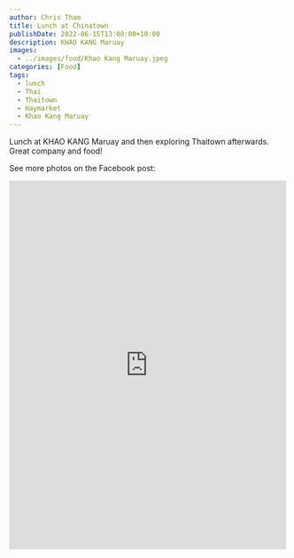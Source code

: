 ```yaml
---
author: Chris Tham
title: Lunch at Chinatown
publishDate: 2022-06-15T13:00:00+10:00
description: KHAO KANG Maruay
images:
  - ../images/food/Khao Kang Maruay.jpeg
categories: [Food]
tags:
  - lunch
  - Thai
  - Thaitown
  - Haymarket
  - Khao Kang Maruay
---
```


Lunch at KHAO KANG Maruay and then exploring Thaitown afterwards. Great company and food!

See more photos on the Facebook post:

<iframe src="https://www.facebook.com/plugins/post.php?href=https%3A%2F%2Fwww.facebook.com%2Fchris1.tham%2Fposts%2Fpfbid0A9LrjDsZSAKz8oqASryq5XHaSpA5ctLnHLGiB5Wvz3TaNtsDEtS9da1DZ9NpMBALl&show_text=true&width=500" width="500" height="665" style="border:none;overflow:hidden" scrolling="no" frameborder="0" allowfullscreen="true" allow="autoplay; clipboard-write; encrypted-media; picture-in-picture; web-share"></iframe>
